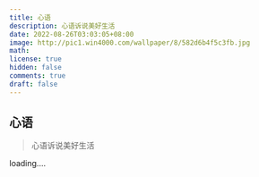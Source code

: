 ```yaml
---
title: 心语
description: 心语诉说美好生活
date: 2022-08-26T03:03:05+08:00
image: http://pic1.win4000.com/wallpaper/8/582d6b4f5c3fb.jpg
math:
license: true
hidden: false
comments: true
draft: false
---
```

## 心语
> 心语诉说美好生活


loading....
